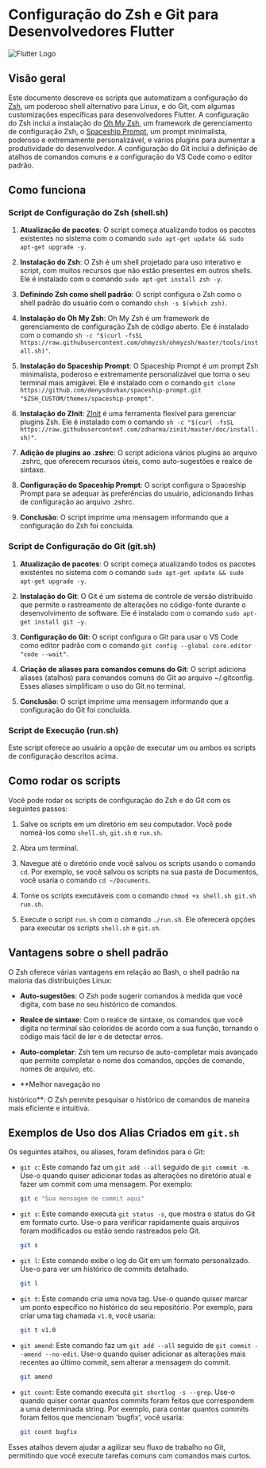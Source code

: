 # Configuração do Zsh e Git para Desenvolvedores Flutter

![Flutter Logo](https://flutter.dev/images/flutter-logo-sharing.png)

## Visão geral

Este documento descreve os scripts que automatizam a configuração do [Zsh](https://www.zsh.org/), um poderoso shell alternativo para Linux, e do Git, com algumas customizações específicas para desenvolvedores Flutter. A configuração do Zsh inclui a instalação do [Oh My Zsh](https://ohmyz.sh/), um framework de gerenciamento de configuração Zsh, o [Spaceship Prompt](https://github.com/denysdovhan/spaceship-prompt), um prompt minimalista, poderoso e extremamente personalizável, e vários plugins para aumentar a produtividade do desenvolvedor. A configuração do Git inclui a definição de atalhos de comandos comuns e a configuração do VS Code como o editor padrão.

## Como funciona

### Script de Configuração do Zsh (shell.sh)

1. **Atualização de pacotes**: O script começa atualizando todos os pacotes existentes no sistema com o comando `sudo apt-get update && sudo apt-get upgrade -y`.

2. **Instalação do Zsh**: O Zsh é um shell projetado para uso interativo e script, com muitos recursos que não estão presentes em outros shells. Ele é instalado com o comando `sudo apt-get install zsh -y`.

3. **Definindo Zsh como shell padrão**: O script configura o Zsh como o shell padrão do usuário com o comando `chsh -s $(which zsh)`.

4. **Instalação do Oh My Zsh**: Oh My Zsh é um framework de gerenciamento de configuração Zsh de código aberto. Ele é instalado com o comando `sh -c "$(curl -fsSL https://raw.githubusercontent.com/ohmyzsh/ohmyzsh/master/tools/install.sh)"`.

5. **Instalação do Spaceship Prompt**: O Spaceship Prompt é um prompt Zsh minimalista, poderoso e extremamente personalizável que torna o seu terminal mais amigável. Ele é instalado com o comando `git clone https://github.com/denysdovhan/spaceship-prompt.git "$ZSH_CUSTOM/themes/spaceship-prompt"`.

6. **Instalação do ZInit**: [ZInit](https://github.com/zdharma/zinit) é uma ferramenta flexível para gerenciar plugins Zsh. Ele é instalado com o comando `sh -c "$(curl -fsSL https://raw.githubusercontent.com/zdharma/zinit/master/doc/install.sh)"`.

7. **Adição de plugins ao .zshrc**: O script adiciona vários plugins ao arquivo .zshrc, que oferecem recursos úteis, como auto-sugestões e realce de sintaxe.

8. **Configuração do Spaceship Prompt**: O script configura o Spaceship Prompt para se adequar às preferências do usuário, adicionando linhas de configuração ao arquivo .zshrc.

9. **Conclusão**: O script imprime uma mensagem informando que a configuração do Zsh foi concluída.

### Script de Configuração do Git (git.sh)

1. **Atualização de pacotes**: O script começa atualizando todos os pacotes existentes no sistema com o comando `sudo apt-get update && sudo apt-get upgrade -y`.

2. **Instalação do Git**: O Git é um sistema de controle de versão distribuído que permite o rastreamento de alterações no código-fonte durante o desenvolvimento de software. Ele é instalado com o comando `sudo apt-get install git -y`.

3. **Configuração do Git**: O script configura o Git para usar o VS Code como editor padrão com o comando `git config --global core.editor "code --wait"`.

4. **Criação de aliases para comandos comuns do Git**: O script adiciona aliases (atalhos) para comandos comuns do Git ao arquivo ~/.gitconfig. Esses aliases simplificam o uso do Git no terminal.

5. **Conclusão**: O script imprime uma mensagem informando que a configuração do Git foi concluída.

### Script de Execução (run.sh)

Este script oferece ao usuário a opção de executar um ou ambos os scripts de configuração descritos acima.

## Como rodar os scripts

Você pode rodar os scripts de configuração do Zsh e do Git com os seguintes passos:

1. Salve os scripts em um diretório em seu computador. Você pode nomeá-los como `shell.sh`, `git.sh` e `run.sh`.

2. Abra um terminal.

3. Navegue até o diretório onde você salvou os scripts usando o comando `cd`. Por exemplo, se você salvou os scripts na sua pasta de Documentos, você usaria o comando `cd ~/Documents`.

4. Torne os scripts executáveis com o comando `chmod +x shell.sh git.sh run.sh`.

5. Execute o script `run.sh` com o comando `./run.sh`. Ele oferecerá opções para executar os scripts `shell.sh` e `git.sh`.

## Vantagens sobre o shell padrão

O Zsh oferece várias vantagens em relação ao Bash, o shell padrão na maioria das distribuições Linux:

- **Auto-sugestões**: O Zsh pode sugerir comandos à medida que você digita, com base no seu histórico de comandos.

- **Realce de sintaxe**: Com o realce de sintaxe, os comandos que você digita no terminal são coloridos de acordo com a sua função, tornando o código mais fácil de ler e de detectar erros.

- **Auto-completar**: Zsh tem um recurso de auto-completar mais avançado que permite completar o nome dos comandos, opções de comando, nomes de arquivo, etc.

- **Melhor navegação no

 histórico**: O Zsh permite pesquisar o histórico de comandos de maneira mais eficiente e intuitiva.

## Exemplos de Uso dos Alias Criados em `git.sh`

Os seguintes atalhos, ou aliases, foram definidos para o Git:

- `git c`: Este comando faz um `git add --all` seguido de `git commit -m`. Use-o quando quiser adicionar todas as alterações no diretório atual e fazer um commit com uma mensagem. Por exemplo:

    ```bash
    git c "Sua mensagem de commit aqui"
    ```

- `git s`: Este comando executa `git status -s`, que mostra o status do Git em formato curto. Use-o para verificar rapidamente quais arquivos foram modificados ou estão sendo rastreados pelo Git.

    ```bash
    git s
    ```

- `git l`: Este comando exibe o log do Git em um formato personalizado. Use-o para ver um histórico de commits detalhado.

    ```bash
    git l
    ```

- `git t`: Este comando cria uma nova tag. Use-o quando quiser marcar um ponto específico no histórico do seu repositório. Por exemplo, para criar uma tag chamada `v1.0`, você usaria:

    ```bash
    git t v1.0
    ```

- `git amend`: Este comando faz um `git add --all` seguido de `git commit --amend --no-edit`. Use-o quando quiser adicionar as alterações mais recentes ao último commit, sem alterar a mensagem do commit.

    ```bash
    git amend
    ```

- `git count`: Este comando executa `git shortlog -s --grep`. Use-o quando quiser contar quantos commits foram feitos que correspondem a uma determinada string. Por exemplo, para contar quantos commits foram feitos que mencionam 'bugfix', você usaria:

    ```bash
    git count bugfix
    ```

Esses atalhos devem ajudar a agilizar seu fluxo de trabalho no Git, permitindo que você execute tarefas comuns com comandos mais curtos.